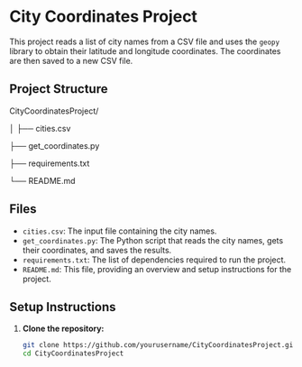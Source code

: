 # City Coordinates Project

This project reads a list of city names from a CSV file and uses the `geopy` library to obtain their latitude and longitude coordinates. The coordinates are then saved to a new CSV file.

## Project Structure

CityCoordinatesProject/

│
├── cities.csv

├── get_coordinates.py

├── requirements.txt

└── README.md





## Files

- `cities.csv`: The input file containing the city names.
- `get_coordinates.py`: The Python script that reads the city names, gets their coordinates, and saves the results.
- `requirements.txt`: The list of dependencies required to run the project.
- `README.md`: This file, providing an overview and setup instructions for the project.

## Setup Instructions

1. **Clone the repository:**

   ```sh
   git clone https://github.com/yourusername/CityCoordinatesProject.git
   cd CityCoordinatesProject
